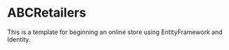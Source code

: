 # ABCRetailers
This is a template for beginning an online store using EntityFramework and Identity.
